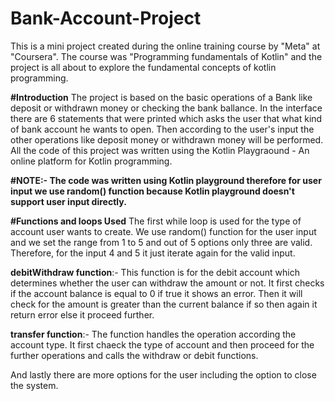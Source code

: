 # Bank-Account-Project

This is a mini project created during the online training course by "Meta" at "Coursera". The course was "Programming fundamentals of Kotlin" and the project is all about to explore the fundamental concepts of kotlin programming.

**#Introduction**
The project is based on the basic operations of a Bank like deposit or withdrawn money or checking the bank ballance. In the interface there are 6 statements that were printed which asks the user that what kind of bank account he wants to open. Then according to the user's input the other operations like deposit money or withdrawn money will be performed. All the code of this project was written using the Kotlin Playgraound - An online platform for Kotlin programming.

****#NOTE:-** The code was written using Kotlin playground therefore for user input we use random() function because Kotlin playground doesn't support user input directly.**

**#Functions and loops Used**
The first while loop is used for the type of account user wants to create. We use random() function for the user input and we set the range from 1 to 5 and out of 5 options only three are valid. Therefore, for the input 4 and 5 it just iterate again for the valid input.

**debitWithdraw function**:- This function is for the debit account which determines whether the user can withdraw the amount or not. It first checks if the account balance is equal to 0 if true it shows an error. Then it will check for the amount is greater than the current balance if so then again it return error else it proceed further.

**transfer function**:- The function handles the operation according the account type. It first chaeck the type of account and then proceed for the further operations and calls the withdraw or debit functions.

And lastly there are more options for the user including the option to close the system.
